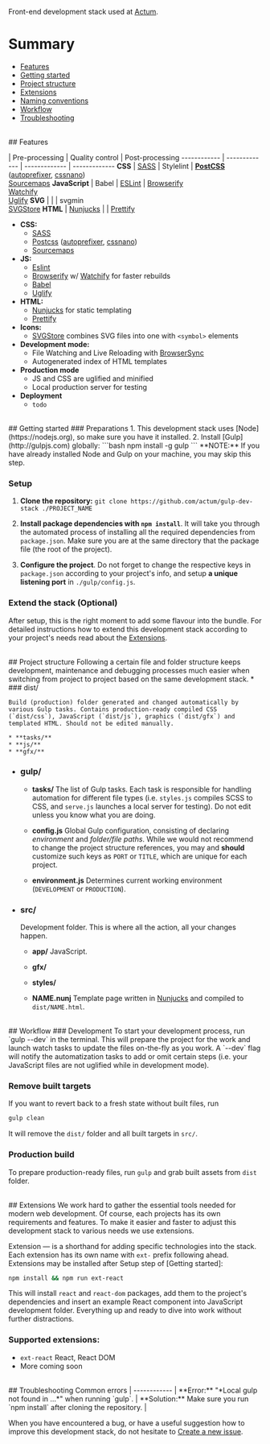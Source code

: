 Front-end development stack used at [Actum](https://www.actum.cz).

# Summary
* [Features](#features)
* [Getting started](#getting-started)
* [Project structure](#project-structure)
* [Extensions](#extensions)
* [Naming conventions](#naming-conventions)
* [Workflow](#workflow)
* [Troubleshooting](#troubleshooting)

<br>
## Features

  | Pre-processing | Quality control | Post-processing
------------ | ------------- | ------------- | -------------
**CSS** | [SASS](https://github.com/dlmanning/gulp-sass) | Stylelint | **[PostCSS](https://github.com/postcss/postcss)** ([autoprefixer](https://github.com/postcss/autoprefixer),  [cssnano](https://github.com/ben-eb/cssnano)) <br>[Sourcemaps](https://github.com/floridoo/gulp-sourcemaps)
**JavaScript** | Babel | [ESLint](http://eslint.org) | [Browserify](http://browserify.org) <br>[Watchify](https://github.com/substack/watchify) <br>[Uglify](https://github.com/terinjokes/gulp-uglify)
**SVG** | | | svgmin <br>[SVGStore](https://github.com/w0rm/gulp-svgstore)
**HTML** | [Nunjucks](https://github.com/sindresorhus/gulp-nunjucks) | | [Prettify](https://github.com/jonschlinkert/gulp-prettify)

- **CSS:**
    - [SASS](https://github.com/dlmanning/gulp-sass)
    - [Postcss](https://github.com/postcss/postcss) ([autoprefixer](https://github.com/postcss/autoprefixer), [cssnano](https://github.com/ben-eb/cssnano))
    - [Sourcemaps](https://github.com/floridoo/gulp-sourcemaps)
- **JS:**
    - [Eslint](http://eslint.org)
    - [Browserify](http://browserify.org) w/ [Watchify](https://github.com/substack/watchify) for faster rebuilds
    - [Babel](http://babeljs.io)
    - [Uglify](https://github.com/terinjokes/gulp-uglify)
- **HTML:**
    - [Nunjucks](https://github.com/sindresorhus/gulp-nunjucks) for static templating
    - [Prettify](https://github.com/jonschlinkert/gulp-prettify)
- **Icons:**
    - [SVGStore](https://github.com/w0rm/gulp-svgstore) combines SVG files into one with `<symbol>` elements
- **Development mode:**
    - File Watching and Live Reloading with [BrowserSync](http://www.browsersync.io/)
    - Autogenerated index of HTML templates
- **Production mode**
    - JS and CSS are uglified and minified
    - Local production server for testing
- **Deployment**
    - `todo`

<br>
## Getting started
### Preparations
1. This development stack uses [Node](https://nodejs.org), so make sure you have it installed.
2. Install [Gulp](http://gulpjs.com) globally:  
```bash
npm install -g gulp
```
**NOTE:** If you have already installed Node and Gulp on your machine, you may skip this step.

### Setup
1. **Clone the repository:** `git clone https://github.com/actum/gulp-dev-stack ./PROJECT_NAME`
2. **Install package dependencies with `npm install`**. It will take you through the automated process of installing all the required dependencies from `package.json`. Make sure you are at the same directory that the package file (the root of the project).

3. **Configure the project**. Do not forget to change the respective keys in `package.json` according to your project's info, and setup **a unique listening port** in `./gulp/config.js`.

### Extend the stack (Optional)
After setup, this is the right moment to add some flavour into the bundle. For detailed instructions how to extend this development stack according to your project's needs read about the [Extensions](#extensions).

<br>
## Project structure
Following a certain file and folder structure keeps development, maintenance and debugging processes much easier when switching from project to project based on the same development stack.
* ### dist/

    Build (production) folder generated and changed automatically by various Gulp tasks. Contains production-ready compiled CSS (`dist/css`), JavaScript (`dist/js`), graphics (`dist/gfx`) and templated HTML. Should not be edited manually.

    * **tasks/**
    * **js/**
    * **gfx/**

* ### gulp/
    * **tasks/**
        The list of Gulp tasks. Each task is responsible for handling automation for different file types (i.e. `styles.js` compiles SCSS to CSS, and `serve.js` launches a local server for testing). Do not edit unless you know what you are doing.

    * **config.js**
        Global Gulp configuration, consisting of declaring *environment* and *folder/file paths*. While we would not recommend to change the project structure references, you may and **should** customize such keys as `PORT` or `TITLE`, which are unique for each project.

    * **environment.js**
        Determines current working environment (`DEVELOPMENT` or `PRODUCTION`).

* ### src/
    Development folder. This is where all the action, all your changes happen.
    * **app/**
        JavaScript.

    * **gfx/**
    * **styles/**
    * **NAME.nunj**
        Template page written in [Nunjucks](https://github.com/sindresorhus/gulp-nunjucks) and compiled to `dist/NAME.html`.

<br>
## Workflow
### Development
To start your development process, run `gulp --dev` in the terminal. This will prepare the project for the work and launch watch tasks to update the files on-the-fly as you work. A `--dev` flag will notify the automatization tasks to add or omit certain steps (i.e. your JavaScript files are not uglified while in development mode).

### Remove built targets
If you want to revert back to a fresh state without built files, run

```sh
gulp clean
```

It will remove the `dist/` folder and all built targets in `src/`.

### Production build
To prepare production-ready files, run `gulp` and grab built assets from `dist` folder.

<br>
## Extensions
We work hard to gather the essential tools needed for modern web development. Of course, each projects has its own requirements and features. To make it easier and faster to adjust this development stack to various needs we use extensions.

Extension — is a shorthand for adding specific technologies into the stack. Each extension has its own name with `ext-` prefix following ahead. Extensions may be installed after Setup step of [Getting started]:
```bash
npm install && npm run ext-react
```
This will install `react` and `react-dom` packages, add them to the project's dependencies and insert an example React component into JavaScript development folder. Everything up and ready to dive into work without further distractions.
### Supported extensions:
* `ext-react` React, React DOM
* More coming soon

<br>
## Troubleshooting
Common errors  |
------------ |
**Error:**  "*Local gulp not found in ...*" when running `gulp`. |
**Solution:** Make sure you run `npm install` after cloning the repository. |

When you have encountered a bug, or have a useful suggestion how to improve this development stack, do not hesitate to [Create a new issue]().